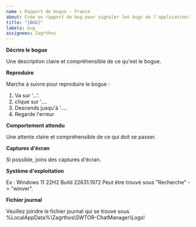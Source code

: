 ```yaml
---
name : Rapport de bogue - France
about: Crée un rapport de bug pour signaler les bugs de l'application!
title: "[BUG]"
labels: bug
assignees: Zagrthos
---
```


**Décrire le bogue**

Une description claire et compréhensible de ce qu'est le bogue.

**Reproduire**

Marche à suivre pour reproduire le bogue :
1. Va sur '...'.
2. clique sur '....
3. Descends jusqu'à '....
4. Regarde l'erreur

**Comportement attendu**

Une attente claire et compréhensible de ce qui doit se passer.

**Captures d'écran**

Si possible, joins des captures d'écran.

**Système d'exploitation**

Ex : Windows 11 22H2 Build 22631.1972
Peut être trouvé sous "Recherche" -> "winver".

**Fichier journal**

Veuillez joindre le fichier journal qui se trouve sous %LocalAppData%\Zagrthos\SWTOR-ChatManager\Logs!
